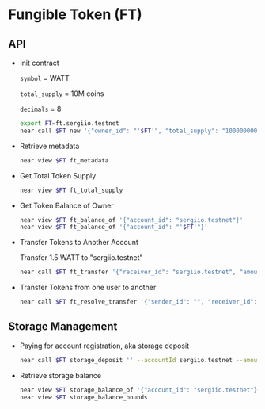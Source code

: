 # Fungible Token (FT)

## API

- Init contract

  `symbol` = WATT

  `total_supply` = 10M coins

  `decimals` = 8

  ```sh
  export FT=ft.sergiio.testnet
  near call $FT new '{"owner_id": "'$FT'", "total_supply": "1000000000000000", "metadata": { "spec": "ft-1.0.0", "name": "Energy Game Token", "symbol": "WATT", "decimals": 8 }}' --accountId $FT
  ```

- Retrieve metadata

  ```sh
  near view $FT ft_metadata
  ```

- Get Total Token Supply

  ```sh
  near view $FT ft_total_supply
  ```

- Get Token Balance of Owner

  ```sh
  near view $FT ft_balance_of '{"account_id": "sergiio.testnet"}'
  near view $FT ft_balance_of '{"account_id": "'$FT'"}'
  ```

- Transfer Tokens to Another Account

  Transfer 1.5 WATT to "sergiio.testnet"

  ```sh
  near call $FT ft_transfer '{"receiver_id": "sergiio.testnet", "amount": "150000000"}' --accountId $FT --amount 0.000000000000000000000001
  ```

- Transfer Tokens from one user to another

  ```sh
  near call $FT ft_resolve_transfer '{"sender_id": "", "receiver_id": "", "amount": ""}'
  ```

## Storage Management

- Paying for account registration, aka storage deposit

  ```sh
  near call $FT storage_deposit '' --accountId sergiio.testnet --amount 0.6888
  ```

- Retrieve storage balance

  ```sh
  near view $FT storage_balance_of '{"account_id": "sergiio.testnet"}'
  near view $FT storage_balance_bounds
  ```
